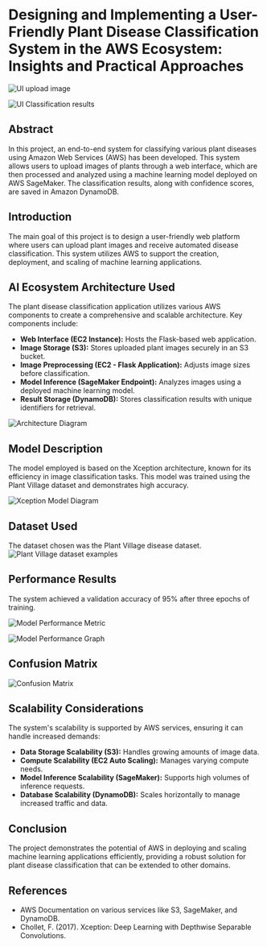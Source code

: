 # Designing and Implementing a User-Friendly Plant Disease Classification System in the AWS Ecosystem: Insights and Practical Approaches

![UI upload image](/img/upload_ui.png)

![UI Classification results](/img/classification_results.png)

## Abstract
In this project, an end-to-end system for classifying various plant diseases using Amazon Web Services (AWS) has been developed. This system allows users to upload images of plants through a web interface, which are then processed and analyzed using a machine learning model deployed on AWS SageMaker. The classification results, along with confidence scores, are saved in Amazon DynamoDB.

## Introduction
The main goal of this project is to design a user-friendly web platform where users can upload plant images and receive automated disease classification. This system utilizes AWS to support the creation, deployment, and scaling of machine learning applications.

## AI Ecosystem Architecture Used
The plant disease classification application utilizes various AWS components to create a comprehensive and scalable architecture. Key components include:

- **Web Interface (EC2 Instance):** Hosts the Flask-based web application.
- **Image Storage (S3):** Stores uploaded plant images securely in an S3 bucket.
- **Image Preprocessing (EC2 - Flask Application):** Adjusts image sizes before classification.
- **Model Inference (SageMaker Endpoint):** Analyzes images using a deployed machine learning model.
- **Result Storage (DynamoDB):** Stores classification results with unique identifiers for retrieval.

![Architecture Diagram](/img/aws_architecture.png)

## Model Description
The model employed is based on the Xception architecture, known for its efficiency in image classification tasks. This model was trained using the Plant Village dataset and demonstrates high accuracy.

![Xception Model Diagram](/img/xception_architecture.png)

## Dataset Used
The dataset chosen was the Plant Village disease dataset.
![Plant Village dataset examples](/img/plant_village_examples.png)

## Performance Results
The system achieved a validation accuracy of 95% after three epochs of training.

![Model Performance Metric](/img/performance_metrics.png)

![Model Performance Graph](img/accurancy_loss_plots.png)

## Confusion Matrix

![Confusion Matrix](/img/confusion_matrix.png)

## Scalability Considerations
The system's scalability is supported by AWS services, ensuring it can handle increased demands:

- **Data Storage Scalability (S3):** Handles growing amounts of image data.
- **Compute Scalability (EC2 Auto Scaling):** Manages varying compute needs.
- **Model Inference Scalability (SageMaker):** Supports high volumes of inference requests.
- **Database Scalability (DynamoDB):** Scales horizontally to manage increased traffic and data.

## Conclusion
The project demonstrates the potential of AWS in deploying and scaling machine learning applications efficiently, providing a robust solution for plant disease classification that can be extended to other domains.






## References
- AWS Documentation on various services like S3, SageMaker, and DynamoDB.
- Chollet, F. (2017). Xception: Deep Learning with Depthwise Separable Convolutions.

